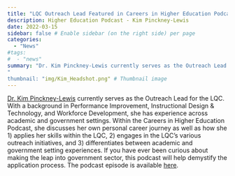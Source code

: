 ```yaml
---
title: "LQC Outreach Lead Featured in Careers in Higher Education Podcast"
description: Higher Education Podcast - Kim Pinckney-Lewis
date: 2022-03-15
sidebar: false # Enable sidebar (on the right side) per page
categories:
  - "News"
#tags:
#  - "news"
summary: "Dr. Kim Pinckney-Lewis currently serves as the Outreach Lead for the LQC. Within this podcast, she discusses her own personal career journey as well as how she 1) applies her skills within the LQC, 2) engages in the LQC’s various outreach initiatives, and 3) differentiates between academic and government setting experiences."
"
thumbnail: "img/Kim_Headshot.png" # Thumbnail image
---
```

[Dr. Kim Pinckney-Lewis](https://www.linkedin.com/in/professionalkpl/) currently serves as the Outreach Lead for the LQC. With a background in Performance Improvement, Instructional Design & Technology, and Workforce Development, she has experience across academic and government settings. Within the Careers in Higher Education Podcast, she discusses her own personal career journey as well as how she 1) applies her skills within the LQC, 2) engages in the LQC’s various outreach initiatives, and 3) differentiates between academic and government setting experiences. If you have ever been curious about making the leap into government sector, this podcast will help demystify the application process. The podcast episode is available [here](https://www.buzzsprout.com/1309945/9824809-performance-enhancement-in-government-operations-with-dr-kim-pinckney-lewis).

